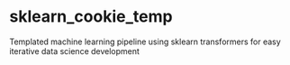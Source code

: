 # sklearn_cookie_temp
Templated machine learning pipeline using sklearn transformers for easy iterative data science development
